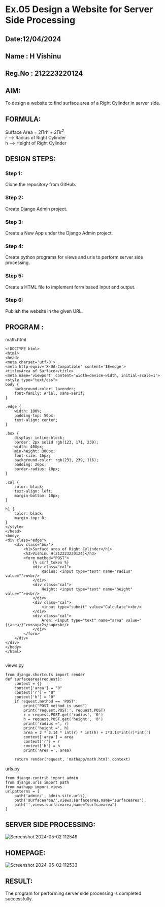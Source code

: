# Ex.05 Design a Website for Server Side Processing
## Date:12/04/2024
## Name : H Vishinu 
## Reg.No : 212223220124
## AIM:
To design a website to find surface area of a Right Cylinder in server side.

## FORMULA:
Surface Area = 2Πrh + 2Πr<sup>2</sup>
<br>r --> Radius of Right Cylinder
<br>h --> Height of Right Cylinder

## DESIGN STEPS:

### Step 1:
Clone the repository from GitHub.

### Step 2:
Create Django Admin project.

### Step 3:
Create a New App under the Django Admin project.

### Step 4:
Create python programs for views and urls to perform server side processing.

### Step 5:
Create a HTML file to implement form based input and output.

### Step 6:
Publish the website in the given URL.

## PROGRAM :
math.html
```
<!DOCTYPE html>
<html>
<head>
<meta charset='utf-8'>
<meta http-equiv='X-UA-Compatible' content='IE=edge'>
<title>Area of Surface</title>
<meta name='viewport' content='width=device-width, initial-scale=1'>
<style type="text/css">
body {
    background-color: lavender;
    font-family: Arial, sans-serif;
}

.edge {
    width: 100%;
    padding-top: 50px;
    text-align: center;
}

.box {
    display: inline-block;
    border: 2px solid rgb(123, 171, 239);
    width: 400px;
    min-height: 300px;
    font-size: 16px;
    background-color: rgb(231, 239, 116);
    padding: 20px;
    border-radius: 10px;
}

.cal {
    color: black;
    text-align: left;
    margin-bottom: 10px;
}

h1 {
    color: black;
    margin-top: 0;
}
</style>
</head>
<body>
<div class="edge">
    <div class="box">
        <h1>Surface area of Right Cylinder</h1>
        <h3>Vishinu H(212223220124)</h3>
        <form method="POST">
            {% csrf_token %}	
            <div class="cal">
                Radius: <input type="text" name="radius" value="">m<br/>
            </div>
            <div class="cal">
                Height: <input type="text" name="height" value="">m<br/>
            </div>
            <div class="cal">
                <input type="submit" value="Calculate"><br/>
            </div>
            <div class="cal">
                Area: <input type="text" name="area" value="{{area}}">m<sup>2</sup><br/>
            </div>
        </form>
    </div>
</div>
</body>
</html>


```
views.py
```
from django.shortcuts import render
def surfacearea(request):
    context = {}
    context['area'] = "0"
    context['r'] = "0"
    context['h'] = "0"
    if request.method == 'POST':
        print("POST method is used")
        print('request.POST:', request.POST)
        r = request.POST.get('radius', '0') 
        h = request.POST.get('height', '0') 
        print('radius =', r)
        print('height =', h)
        area = 2 * 3.14 * int(r) * int(h) + 2*3.14*int(r)*int(r)
        context['area'] = area
        context['r'] = r
        context['h'] = h
        print('Area =', area)
    
    return render(request, 'mathapp/math.html',context)
```
urls.py
```
from django.contrib import admin
from django.urls import path
from mathapp import views
urlpatterns = [
    path('admin/', admin.site.urls),
    path('surfacearea/',views.surfacearea,name="surfacearea"),
    path('',views.surfacearea,name="surfcaearea")
]

```
## SERVER SIDE PROCESSING:
![Screenshot 2024-05-02 112549](https://github.com/VisHinu24/MathServer/assets/144244396/30909652-1f9c-4578-b9db-56b7bcabd96e)


## HOMEPAGE:
![Screenshot 2024-05-02 112533](https://github.com/VisHinu24/MathServer/assets/144244396/e78b41fa-8a3f-4d1c-969e-9be5e066d32f)


## RESULT:
The program for performing server side processing is completed successfully.
